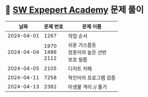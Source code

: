 # 📄 [SW Expepert Academy](https://swexpertacademy.com/main/main.do) 문제 풀이

| 날짜       | 문제 번호                | 문제 이름                                            |
| ---------- | ------------------------ | ---------------------------------------------------- |
| 2024-04-01 | 1267                     | 작업 순서                                            |
| 2024-04-04 | 1970 <br> 1486 <br> 2112 | 쉬운 거스름돈 <br> 장훈이의 높은 선반 <br> 보호 필름 |
| 2024-04-05 | 2105                     | 디저트 카페                                          |
| 2024-04-11 | 7258                     | 혁진이의 프로그램 검증                               |
| 2024-04-13 | 2382                     | 미생물 격리 // 풀기                                  |
